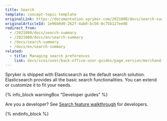 ```yaml
---
title: Search
template: concept-topic-template
originalLink: https://documentation.spryker.com/2021080/docs/search-summary
originalArticleId: 1e96b0d0-262f-4ab0-bc56-8c75b127ee08
redirect_from:
  - /2021080/docs/search-summary
  - /2021080/docs/en/search-summary
  - /docs/search-summary
  - /docs/en/search-summary
related:
  - title: Managing search preferences
    link: docs/scos/user/back-office-user-guides/page.version/merchandising/search-and-filters/managing-search-preferences.html
---
```


Spryker is shipped with Elasticsearch as the default search solution. Elasticsearch provides all the basic search functionalities. You can extend or customize it to fit your needs.

{% info_block warningBox "Developer guides" %}

Are you a developer? See [Search feature walkthrough](/docs/scos/dev/feature-walkthroughs/{{page.version}}/search-feature-walkthrough.html) for developers.

{% endinfo_block %}
